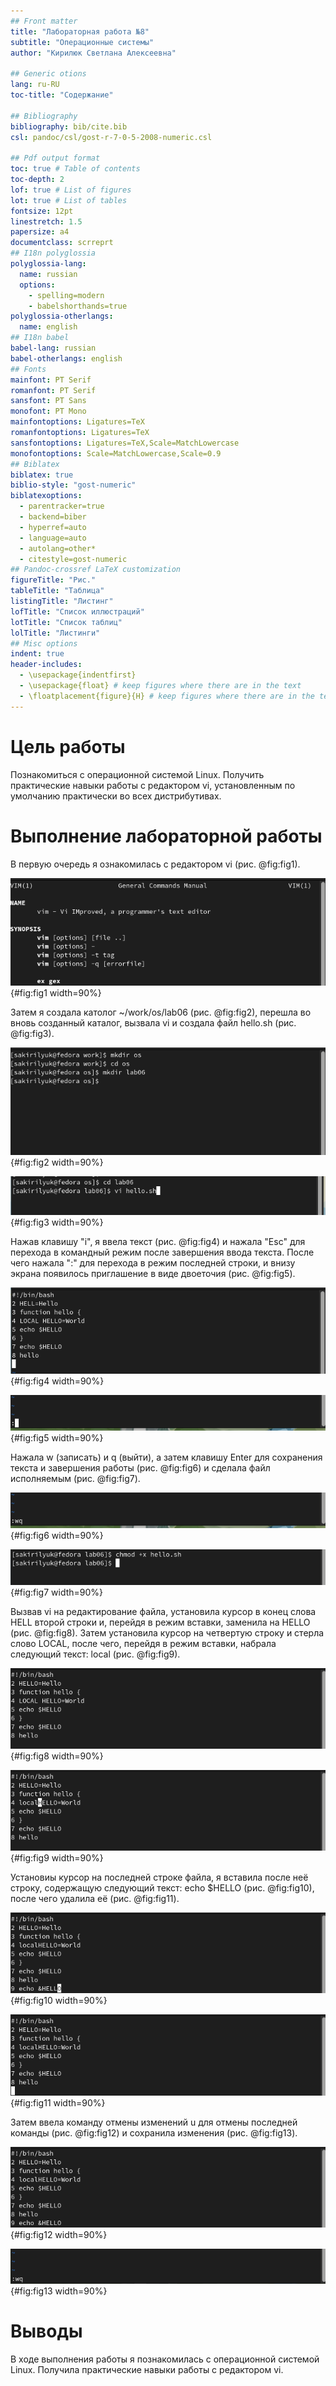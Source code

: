 ```yaml
---
## Front matter
title: "Лабораторная работа №8"
subtitle: "Операционные системы"
author: "Кирилюк Светлана Алексеевна"

## Generic otions
lang: ru-RU
toc-title: "Содержание"

## Bibliography
bibliography: bib/cite.bib
csl: pandoc/csl/gost-r-7-0-5-2008-numeric.csl

## Pdf output format
toc: true # Table of contents
toc-depth: 2
lof: true # List of figures
lot: true # List of tables
fontsize: 12pt
linestretch: 1.5
papersize: a4
documentclass: scrreprt
## I18n polyglossia
polyglossia-lang:
  name: russian
  options:
	- spelling=modern
	- babelshorthands=true
polyglossia-otherlangs:
  name: english
## I18n babel
babel-lang: russian
babel-otherlangs: english
## Fonts
mainfont: PT Serif
romanfont: PT Serif
sansfont: PT Sans
monofont: PT Mono
mainfontoptions: Ligatures=TeX
romanfontoptions: Ligatures=TeX
sansfontoptions: Ligatures=TeX,Scale=MatchLowercase
monofontoptions: Scale=MatchLowercase,Scale=0.9
## Biblatex
biblatex: true
biblio-style: "gost-numeric"
biblatexoptions:
  - parentracker=true
  - backend=biber
  - hyperref=auto
  - language=auto
  - autolang=other*
  - citestyle=gost-numeric
## Pandoc-crossref LaTeX customization
figureTitle: "Рис."
tableTitle: "Таблица"
listingTitle: "Листинг"
lofTitle: "Список иллюстраций"
lotTitle: "Список таблиц"
lolTitle: "Листинги"
## Misc options
indent: true
header-includes:
  - \usepackage{indentfirst}
  - \usepackage{float} # keep figures where there are in the text
  - \floatplacement{figure}{H} # keep figures where there are in the text
---
```


# Цель работы

Познакомиться с операционной системой Linux. Получить практические навыки работы с редактором vi, установленным по умолчанию практически во всех дистрибутивах.

# Выполнение лабораторной работы

В первую очередь я ознакомилась с редактором vi (рис. @fig:fig1).

![Ознакомление с редактором vi](image/fig1.png){#fig:fig1 width=90%}

Затем я создала католог ~/work/os/lab06 (рис. @fig:fig2), перешла во вновь созданный каталог, вызвала vi и создала файл hello.sh (рис. @fig:fig3).

![Создание каталога](image/fig2.png){#fig:fig2 width=90%}

![Открытие vi](image/fig3.png){#fig:fig3 width=90%}

Нажав клавишу "i", я ввела текст (рис. @fig:fig4) и нажала "Esc" для перехода в командный режим после завершения ввода текста. После чего нажала ":" для перехода в режим последней строки, и внизу экрана появилось приглашение в виде двоеточия (рис. @fig:fig5).

![Ввод текста](image/fig4.png){#fig:fig4 width=90%}

![Переход в режим последней строки](image/fig5.png){#fig:fig5 width=90%}

Нажала w (записать) и q (выйти), а затем клавишу Enter для сохранения текста и завершения работы (рис. @fig:fig6) и сделала файл исполняемым (рис. @fig:fig7).

![Сохранение текста и завершение работы](image/fig6.png){#fig:fig6 width=90%}

![Команда исполняемости файла](image/fig7.png){#fig:fig7 width=90%}

Вызвав vi на редактирование файла, установила курсор в конец слова HELL второй строки и, перейдя в режим вставки, заменила на HELLO (рис. @fig:fig8). Затем установила курсор на четвертую строку и стерла слово LOCAL, после чего, перейдя в режим вставки, набрала следующий текст: local (рис. @fig:fig9).

![Редактирование файла (1)](image/fig8.png){#fig:fig8 width=90%}

![Редактирование файла (2)](image/fig9.png){#fig:fig9 width=90%}

Установиы курсор на последней строке файла, я вставила после неё строку, содержащую следующий текст: echo $HELLO (рис. @fig:fig10), после чего удалила её (рис. @fig:fig11).

![Редактирование файла (3)](image/fig10.png){#fig:fig10 width=90%}

![Редактирование файла (4)](image/fig11.png){#fig:fig11 width=90%}

Затем ввела команду отмены изменений u для отмены последней команды (рис. @fig:fig12) и сохранила изменения (рис. @fig:fig13).

![Редактирование файла (5)](image/fig12.png){#fig:fig12 width=90%}

![Сохранение изменений](image/fig13.png){#fig:fig13 width=90%}

# Выводы

В ходе выполнения работы я познакомилась с операционной системой Linux. Получила практические навыки работы с редактором vi.
